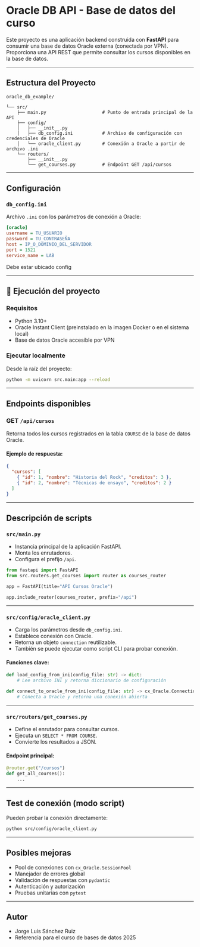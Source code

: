 # Oracle DB API - Base de datos del curso

Este proyecto es una aplicación backend construida con **FastAPI** para consumir una base de datos Oracle externa (conectada por VPN). Proporciona una API REST que permite consultar los cursos disponibles en la base de datos.

---

## Estructura del Proyecto

```
oracle_db_example/
                
└── src/
    ├── main.py                     # Punto de entrada principal de la API
    ├── config/
    │   ├── __init__.py
    |   ├── db_config.ini           # Archivo de configuración con credenciales de Oracle
    │   └── oracle_client.py        # Conexión a Oracle a partir de archivo .ini
    └── routers/
        ├── __init__.py
        └── get_courses.py          # Endpoint GET /api/cursos
```

---

## Configuración

### `db_config.ini`

Archivo `.ini` con los parámetros de conexión a Oracle:

```ini
[oracle]
username = TU_USUARIO
password = TU_CONTRASEÑA
host = IP_O_DOMINIO_DEL_SERVIDOR
port = 1521
service_name = LAB
```

Debe estar ubicado config

---

## 🚀 Ejecución del proyecto

### Requisitos

- Python 3.10+
- Oracle Instant Client (preinstalado en la imagen Docker o en el sistema local)
- Base de datos Oracle accesible por VPN

### Ejecutar localmente

Desde la raíz del proyecto:

```bash
python -m uvicorn src.main:app --reload
```

---

## Endpoints disponibles

### GET `/api/cursos`

Retorna todos los cursos registrados en la tabla `COURSE` de la base de datos Oracle.

#### Ejemplo de respuesta:

```json
{
  "cursos": [
    { "id": 1, "nombre": "Historia del Rock", "creditos": 3 },
    { "id": 2, "nombre": "Técnicas de ensayo", "creditos": 2 }
  ]
}
```

---

## Descripción de scripts

### `src/main.py`

- Instancia principal de la aplicación FastAPI.
- Monta los enrutadores.
- Configura el prefijo `/api`.

```python
from fastapi import FastAPI
from src.routers.get_courses import router as courses_router

app = FastAPI(title="API Cursos Oracle")

app.include_router(courses_router, prefix="/api")
```

---

### `src/config/oracle_client.py`

- Carga los parámetros desde `db_config.ini`.
- Establece conexión con Oracle.
- Retorna un objeto `connection` reutilizable.
- También se puede ejecutar como script CLI para probar conexión.

#### Funciones clave:

```python
def load_config_from_ini(config_file: str) -> dict:
    # Lee archivo INI y retorna diccionario de configuración
```

```python
def connect_to_oracle_from_ini(config_file: str) -> cx_Oracle.Connection:
    # Conecta a Oracle y retorna una conexión abierta
```

---

### `src/routers/get_courses.py`

- Define el enrutador para consultar cursos.
- Ejecuta un `SELECT * FROM COURSE`.
- Convierte los resultados a JSON.

#### Endpoint principal:

```python
@router.get("/cursos")
def get_all_courses():
    ...
```

---

## Test de conexión (modo script)

Pueden probar la conexión directamente:

```bash
python src/config/oracle_client.py
```

---

## Posibles mejoras

- Pool de conexiones con `cx_Oracle.SessionPool`
- Manejador de errores global
- Validación de respuestas con `pydantic`
- Autenticación y autorización
- Pruebas unitarias con `pytest`

---

## Autor

- Jorge Luis Sánchez Ruiz
- Referencia para el curso de bases de datos 2025
